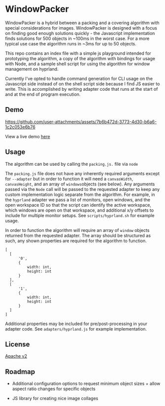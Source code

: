 
  

# WindowPacker

  

WindowPacker is a hybrid between a packing and a covering algorithm with special considerations for images. WindowPacker is designed with a focus on finding good enough solutions quickly - the Javascript implementation finds solutions for 500 objects in ~100ms in the worst case. For a more typical use case the algorithm runs in ~3ms for up to 50 objects.

  

This repo contains an index file with a simple js playground intended for prototyping the algorithm, a copy of the algorithm with bindings for usage with Node, and a sample shell script for using the algorithm for window management on hyprland.

  

Currently I've opted to handle command generation for CLI usage on the Javascript side instead of on the shell script side because I find JS easier to write. This is accomplished by writing adapter code that runs at the start of and at the end of program execution.

  
  

## Demo

https://github.com/user-attachments/assets/7b6b472d-3773-4d30-b6a6-1c2c053e6b76

View a live demo [here](http://window-packing.nicholas-churchill.com/)
  
  ## Usage
  The algorithm can be used by calling the `packing.js.` file via `node`
  
  The `packing.js` file does not have any inherently required arguments except for `--adapter` but in order to function it will need a `canvasWidth`, `canvasHeight`, and an array of `windows`objects (see below). Any arguments passed via the `Node` call will be passed to the requested adapter to keep any custom implementation logic separate from the algorithm. For example, in the `hyprland` adapter we pass a list of monitors, open windows, and the open workspace ID so that the script can identify the active workspace, which windows are open on that workspace, and additional x/y offsets to include for multiple monitor setups. See `scripts/hyprland.sh` for example usage.

In order to function the algorithm will require an array of `window` objects returned from the requested adapter. The array should be structured as such, any shown properties are required for the algorithm to function.
  ```
[
    [
        '0',
        {
            width: int,
            height: int
        }
    ],
    [
        '1',
        {
            width: int,
            height: int
        }
    ]
]
```
  Additional properties may be included for pre/post-processing in your adapter code. See `adapters/hyprland.js` for example implementation.

## License

  

[Apache v2](https://www.apache.org/licenses/LICENSE-2.0)

  
  

## Roadmap

  

- Additional configuration options to request minimum object sizes + allow aspect ratio changes for specific objects

  

- JS library for creating nice image collages
